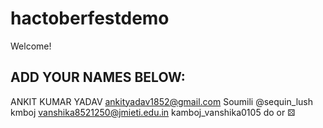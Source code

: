 # hactoberfestdemo
Welcome! 
## ADD YOUR NAMES BELOW:
ANKIT KUMAR YADAV
ankityadav1852@gmail.com
Soumili @sequin_lush
kmboj   vanshika8521250@jmieti.edu.in
kamboj_vanshika0105
do or ⚄ 
